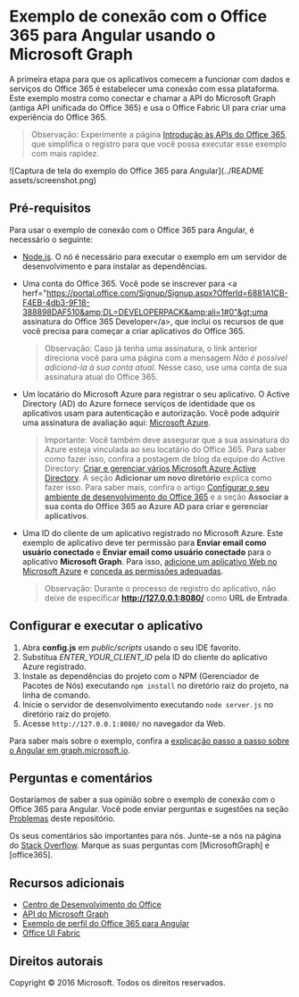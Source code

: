 # Exemplo de conexão com o Office 365 para Angular usando o Microsoft Graph

A primeira etapa para que os aplicativos comecem a funcionar com dados e serviços do Office 365 é estabelecer uma conexão com essa plataforma. Este exemplo mostra como conectar e chamar a API do Microsoft Graph (antiga API unificada do Office 365) e usa o Office Fabric UI para criar uma experiência do Office 365.

> Observação: Experimente a página [Introdução às APIs do Office 365](http://dev.office.com/getting-started/office365apis?platform=option-angular#setup), que simplifica o registro para que você possa executar esse exemplo com mais rapidez.

![Captura de tela do exemplo do Office 365 para Angular](../README assets/screenshot.png)

## Pré-requisitos

Para usar o exemplo de conexão com o Office 365 para Angular, é necessário o seguinte:
* [Node.js](https://nodejs.org/). O nó é necessário para executar o exemplo em um servidor de desenvolvimento e para instalar as dependências. 
* Uma conta do Office 365. Você pode se inscrever para &lt;a herf="https://portal.office.com/Signup/Signup.aspx?OfferId=6881A1CB-F4EB-4db3-9F18-388898DAF510&amp;DL=DEVELOPERPACK&amp;ali=1#0"&gt;uma assinatura do Office 365 Developer&lt;/a&gt;, que inclui os recursos de que você precisa para começar a criar aplicativos do Office 365.

     > Observação: Caso já tenha uma assinatura, o link anterior direciona você para uma página com a mensagem *Não é possível adicioná-la à sua conta atual*. Nesse caso, use uma conta de sua assinatura atual do Office 365.
* Um locatário do Microsoft Azure para registrar o seu aplicativo. O Active Directory (AD) do Azure fornece serviços de identidade que os aplicativos usam para autenticação e autorização. Você pode adquirir uma assinatura de avaliação aqui: [Microsoft Azure](https://account.windowsazure.com/SignUp).

     > Importante: Você também deve assegurar que a sua assinatura do Azure esteja vinculada ao seu locatário do Office 365. Para saber como fazer isso, confira a postagem de blog da equipe do Active Directory: [Criar e gerenciar vários Microsoft Azure Active Directory](http://blogs.technet.com/b/ad/archive/2013/11/08/creating-and-managing-multiple-windows-azure-active-directories.aspx). A seção **Adicionar um novo diretório** explica como fazer isso. Para saber mais, confira o artigo [Configurar o seu ambiente de desenvolvimento do Office 365](https://msdn.microsoft.com/office/office365/howto/setup-development-environment#bk_CreateAzureSubscription) e a seção **Associar a sua conta do Office 365 ao Azure AD para criar e gerenciar aplicativos**.
* Uma ID do cliente de um aplicativo registrado no Microsoft Azure. Este exemplo de aplicativo deve ter permissão para **Enviar email como usuário conectado** e **Enviar email como usuário conectado** para o aplicativo **Microsoft Graph**. Para isso, [adicione um aplicativo Web no Microsoft Azure](https://msdn.microsoft.com/office/office365/HowTo/add-common-consent-manually#bk_RegisterWebApp) e [conceda as permissões adequadas](https://github.com/OfficeDev/O365-Angular-Microsoft-Graph-Connect/wiki/Grant-permissions-to-the-Connect-application-in-Azure).

     > Observação: Durante o processo de registro do aplicativo, não deixe de especificar **http://127.0.0.1:8080/** como **URL de Entrada**.

## Configurar e executar o aplicativo

1. Abra **config.js** em *public/scripts* usando o seu IDE favorito.
2. Substitua *ENTER_YOUR_CLIENT_ID* pela ID do cliente do aplicativo Azure registrado.
3. Instale as dependências do projeto com o NPM (Gerenciador de Pacotes de Nós) executando ```npm install``` no diretório raiz do projeto, na linha de comando.
4. Inicie o servidor de desenvolvimento executando ```node server.js``` no diretório raiz do projeto.
5. Acesse ```http://127.0.0.1:8080/``` no navegador da Web.

Para saber mais sobre o exemplo, confira a [explicação passo a passo sobre o Angular em graph.microsoft.io](http://graph.microsoft.io/docs/platform/angular). 

## Perguntas e comentários

Gostaríamos de saber a sua opinião sobre o exemplo de conexão com o Office 365 para Angular. Você pode enviar perguntas e sugestões na seção [Problemas](https://github.com/OfficeDev/O365-Angular-Microsoft-Graph-Connect/issues) deste repositório.

Os seus comentários são importantes para nós. Junte-se a nós na página do [Stack Overflow](http://stackoverflow.com/questions/tagged/office365+or+microsoftgraph). Marque as suas perguntas com [MicrosoftGraph] e [office365].
  
## Recursos adicionais

* [Centro de Desenvolvimento do Office](http://dev.office.com/)
* [API do Microsoft Graph](http://graph.microsoft.io)
* [Exemplo de perfil do Office 365 para Angular](https://github.com/OfficeDev/O365-Angular-Profile)
* [Office UI Fabric](http://dev.office.com/fabric)

## Direitos autorais
Copyright © 2016 Microsoft. Todos os direitos reservados.


